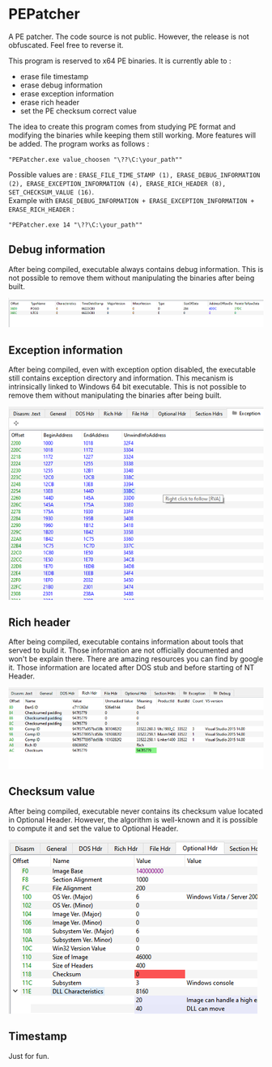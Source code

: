 # PEPatcher
A PE patcher.
The code source is not public. However, the release is not obfuscated. Feel free to reverse it.

This program is reserved to x64 PE binaries. It is currently able to :

* erase file timestamp          
* erase debug information
* erase exception information
* erase rich header
* set the PE checksum correct value

The idea to create this program comes from studying PE format and modifying the binaries while keeping them still working. More features will be added.
The program works as follows : 

```
"PEPatcher.exe value_choosen "\??\C:\your_path""
```

Possible values are : ```ERASE_FILE_TIME_STAMP (1), ERASE_DEBUG_INFORMATION (2), ERASE_EXCEPTION_INFORMATION (4), ERASE_RICH_HEADER (8), SET_CHECKSUM_VALUE (16)```.<br>
Example with  ```ERASE_DEBUG_INFORMATION + ERASE_EXCEPTION_INFORMATION + ERASE_RICH_HEADER``` : 

```
"PEPatcher.exe 14 "\??\C:\your_path""
```

<h2>Debug information </h2>
<p>After being compiled, executable always contains debug information. This is not possible to remove them without manipulating the binaries after being built.</p>
<img
  src="https://github.com/arsium/PEPatcher/blob/main/Images/DebugInfo.png"
  alt="DebugInfo" />

<h2>Exception information </h2>
<p>After being compiled, even with exception option disabled, the executable still contains exception directory and information. This mecanism is intrinsically linked to Windows 64 bit executable. This is not possible to remove them without manipulating the binaries after being built.</p>

<img
  src="https://github.com/arsium/PEPatcher/blob/main/Images/ExceptionInfo.png"
  alt="Exception information" />

<h2>Rich header</h2>
<p>After being compiled, executable contains information about tools that served to build it. Those information are not officially documented and won't be explain there. There are amazing resources you can find by google it. Those information are located after DOS stub and before starting of NT Header.</p> 
<img
  src="https://github.com/arsium/PEPatcher/blob/main/Images/RichInfo.png"
  alt="Rich header" />


<h2>Checksum value</h2>
<p>After being compiled, executable never contains its checksum value located in Optional Header. However, the algorithm is well-known and it is possible to compute it and set the value to Optional Header.</p>
<img
  src="https://github.com/arsium/PEPatcher/blob/main/Images/ChecksumInfo.png"
  alt="Rich header" />

<h2>Timestamp</h2>
<p>Just for fun.</p>
